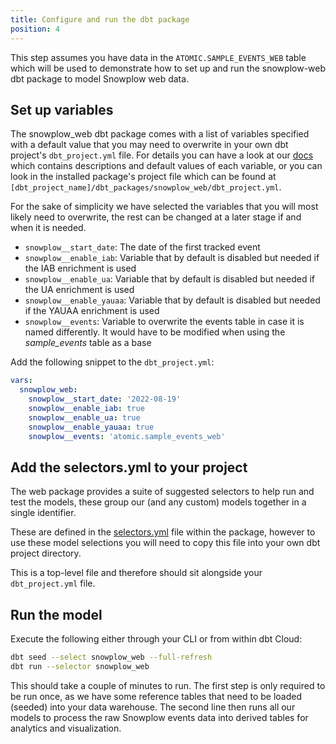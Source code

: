 ```yaml
---
title: Configure and run the dbt package
position: 4
---
```


This step assumes you have data in the `ATOMIC.SAMPLE_EVENTS_WEB` table which will be used to demonstrate how to set up and run the snowplow-web dbt package to model Snowplow web data.

## Set up variables

The snowplow_web dbt package comes with a list of variables specified with a default value that you may need to overwrite in your own dbt project's `dbt_project.yml` file. For details you can have a look at our [docs](https://docs.snowplow.io/docs/modeling-your-data/modeling-your-data-with-dbt/dbt-configuration/web/) which contains descriptions and default values of each variable, or you can look in the installed package's project file which can be found at `[dbt_project_name]/dbt_packages/snowplow_web/dbt_project.yml`.

For the sake of simplicity we have selected the variables that you will most likely need to overwrite, the rest can be changed at a later stage if and when it is needed.

- `snowplow__start_date`: The date of the first tracked event
- `snowplow__enable_iab`: Variable that by default is disabled but needed if the IAB enrichment is used
- `snowplow__enable_ua`: Variable that by default is disabled but needed if the UA enrichment is used
- `snowplow__enable_yauaa`: Variable that by default is disabled but needed if the YAUAA enrichment is used
- `snowplow__events`: Variable to overwrite the events table in case it is named differently. It would have to be modified when using the *sample_events* table as a base

Add the following snippet to the `dbt_project.yml`:

```yml
vars:
  snowplow_web:
    snowplow__start_date: '2022-08-19'
    snowplow__enable_iab: true
    snowplow__enable_ua: true
    snowplow__enable_yauaa: true
    snowplow__events: 'atomic.sample_events_web'
```

## Add the selectors.yml to your project

The web package provides a suite of suggested selectors to help run and test the models, these group our (and any custom) models together in a single identifier.

These are defined in the [selectors.yml](https://github.com/snowplow/dbt-snowplow-web/blob/main/selectors.yml) file within the package, however to use these model selections you will need to copy this file into your own dbt project directory.

This is a top-level file and therefore should sit alongside your `dbt_project.yml` file.

## Run the model

Execute the following either through your CLI or from within dbt Cloud:

```bash
dbt seed --select snowplow_web --full-refresh
dbt run --selector snowplow_web
```

This should take a couple of minutes to run. The first step is only required to be run once, as we have some reference tables that need to be loaded (seeded) into your data warehouse. The second line then runs all our models to process the raw Snowplow events data into derived tables for analytics and visualization.
